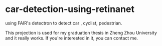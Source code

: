 # car-detection-using-retinanet
using FAIR's detectron to detect car , cyclist, pedestrian.

This projection is used for my graduation thesis in Zheng Zhou University and it really works. 
If you're interested in it, you can contact me.
